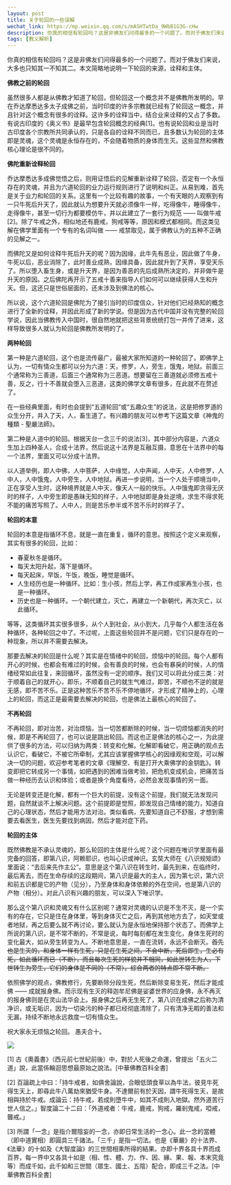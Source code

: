 ```yaml
---
layout: post
title: 关于轮回的一些误解
wechat_link: https://mp.weixin.qq.com/s/mASHTwtDa_9WbB1G3G-cHw
description: 你真的相信有轮回吗？这是非佛友们问得最多的一个问题了。而对于佛友们来说，大多也只知其一不知其二。本文简略地说明一下轮回的来源，诠释和主体。
tags: [教义解析]
---
```


你真的相信有轮回吗？这是非佛友们问得最多的一个问题了。而对于佛友们来说，大多也只知其一不知其二。本文简略地说明一下轮回的来源，诠释和主体。

**佛教之前的轮回**

虽然很多人都是从佛教才知道了轮回，但轮回这一个概念并不是佛教所发明的。早在乔达摩悉达多太子成佛之前，当时印度的许多宗教就已经有了轮回这一概念，并且针对这个概念有很多的诠释。这许多的诠释当中，结合业来诠释的又占了多数。有说古印度的《奥义书》是最早包含轮回概念的经典[1]。也有说轮回和业是当时古印度各个宗教所共同承认的，只是各自的诠释不同而已，且多数认为轮回的主体即是灵魂，这个灵魂是永恒存在的，不会随着物质的身体而生灭。这些显然和佛教核心理论是很不同的。

**佛陀重新诠释轮回**

乔达摩悉达多成佛觉悟之后，则用证悟后的见解重新诠释了轮回，否定有一个永恒存在的灵魂，并且为六道轮回的业力运行规则进行了说明和纠正。从易到难，首先是关于业力和轮回的关系。这里有一个比较有趣的故事，一个有天眼的人观察到有一只牛死后升天了，因此就认为想要升天就必须像牛一样，吃得像牛，睡得像牛，走得像牛，甚至一切行为都要模仿牛，并以此建立了一套行为规范 —— 叫做牛戒[2]。除了牛戒之外，相似地还有鹿戒，狗戒等等，原因和模式都相同。而这类见解在佛学里面有一个专有的名词叫做 —— 戒禁取见，属于佛教认为的五种不正确的见解之一。

而佛陀又是如何诠释牛死后升天的呢？因为因缘，此牛先有恶业，因此做了牛身，牛死以后，恶业消除了，此时善业成熟，因缘具备，因此就升到了天界，享受天乐了。所以堕入畜生身，或是升天界，是因为善恶的先后成熟所决定的，并非做牛是升天的原因。之后佛陀再开示了五戒十善来指导人们如何可以继续获得人生和升天。但，这还只是世俗层面的，还未涉及到佛法的核心。

所以说，这个六道轮回是佛陀为了接引当时的印度信众，针对他们已经熟知的概念进行了全新的诠释，并因此形成了新的学说。但是因为古代中国并没有完整的轮回学说，因此当佛教传入中国时，很自然地就把这些背景统统打包一并传了进来，这样导致很多人就认为轮回是佛教所发明的了。

**两种轮回**

第一种是六道轮回，这个也是流传最广，最被大家所知道的一种轮回了。即佛学上认为，一切有情众生都可以分为六道：天，修罗，人，旁生，饿鬼，地狱。前面三个通常称为三善道，后面三个通常称为三恶道。想要留在三善道就必须修五戒十善，反之，行十不善就会堕入三恶道，这类的佛学文章有很多，在此就不在赘述了。

在一些经典里面，有时也会提到“五道轮回”或“五趣众生”的说法，这是把修罗道的众生分开，并入了天，人，畜生道了。有兴趣的朋友可以参考下这篇文章《神鬼的種類 - 聖嚴法師》。

第二种是人道中的轮回。根据天台一念三千的说法[3]，其中部分内容是，六道众生加上四种圣人，合成十法界，然后说这十法界是互融互摄，意思在十法界中的每一个法界，里面又可以分成十法界。

以人道举例，即人中佛，人中菩萨，人中缘觉，人中声闻，人中天，人中修罗，人中人，人中饿鬼，人中旁生，人中地狱。再进一步说明，当一个人处于顺境当中，正在享受人生时，这种境界就是人中天，像天人一般的快乐。人中饿鬼即贪得无厌时的样子，人中旁生即是愚昧无知的样子，人中地狱即是身处逆境，求生不得求死不能的痛苦写照了。人中人，则是苦乐参半或不苦不乐时的样子了。

**轮回的本意**

轮回的本意是指循环不息，就是一直在重复，循环的意思。按照这个定义来观察，其实有很多的轮回，比如：
* 春夏秋冬是循环。
* 每天太阳升起，落下是循环。
* 每天起床，早饭，午饭，晚饭，睡觉是循环。
* 人生经历也是一种循环。比如：生小孩，然后上学，再工作成家再生小孩，也是一种循环。
* 历史也是一种循环。一个朝代建立，灭亡，再建立一个新朝代，再次灭亡，以此循环。

等等，这类循环其实很多很多，从个人到社会，从小到大，几乎每个人都生活在各种循环，各种轮回之中了。不过呢，上面这些轮回并不是问题，它们只是存在的一种现象，所以并不需要去解决。

那要去解决的轮回是什么呢？其实是在情绪中的轮回，烦恼中的轮回。每个人都有开心的时候，也都会有难过的时候，会有善良的时候，也会有暴戾的时候，人的情绪经常如此往复，来回循环，虽然没有一定的顺序。我们又可以将此分成三类：对于顺着自己的就开心，即乐，不顺着自己的就生气难过，即苦，不顺也不逆的就是无感，即不苦不乐。正是这种苦乐不苦不乐不停地循环，才形成了精神上的，心理上的轮回，而这正是最需要去解决的轮回，也是佛法上最核心的轮回了。

**不再轮回**

不再轮回，即对治苦，对治烦恼，当一切苦都断除的时候，当一切烦恼都消失的时候，即是不再轮回了，也可以说是跳出轮回。而这也正是佛法的核心之一，为此提供了很多的方法，可以归纳为两类：转变和化解。化解即看破它，用正确的观点去认识它，看破它，不被它所牵制，尤其应该掌握佛学核心的因缘观和空观，可以解决一切的问题，欢迎参考笔者的文章《理解空、有是打开大乘佛学的金钥匙》。转变即把它转成另一个事情，如把遇到的困难当做考验，把危机变成机会，把痛苦当做一种经历去认识和体验；或者是换个角度看待，必然会发现事情的另一面。

无论是转变还是化解，都有一个巨大的前提，没有这个前提，我们就无法发现问题，自然就谈不上解决问题。这个前提即是觉照，即发现自己情绪的能力，知道自己的心理状态，然后才能用方法对治。类似看病，先要知道自己不舒服，才想到需要去看医生，医生先要找到病因，然后才能对症下药。

**轮回的主体**

既然佛教是不承认灵魂的，那么轮回的主体是什么呢？这个问题在唯识学里面有最完备的回答，即第八识，阿赖耶识，也叫心识或神识。玄奘大师在《八识规矩颂》里面说：“去后来先作主公”。意思是这个第八识在转生时，最先到来，在临终时，最后离去，而在生命存续的这段期间，第八识是最大的主人，因为第七识，第六识和前五识都是它的产物（见分），乃至身体和身体依赖的外在空间，也是第八识的产物（相分）。对此八识有兴趣的朋友，可以深入下唯识学。

那么这个第八识和灵魂又有什么区别呢？通常对灵魂的认识是不生不灭，是一个实有的存在，它只是住在身体里，等到身体灭亡之后，再到其他地方去了，如天堂或者地狱，再之后要么就不再讨论，要么就认为是永恒地保持那个状态了。而佛学上所说的第八识，是不常不断的，不常是说，每时每刻都在发生变化，身体生死时的变化最大，如从旁生转变为人。不断地意思是，一直在流转，永远不会断灭。~~首先也是生灭的，和身体一样有生死，只是在生死之间，不会中断，死后即生，生必有死，如此循环而已（不断），而且每次生死的样貌并不相同，如此世转生为人，下世转生为旁生，它们的身体是不同的（不常）。综合两者的特点即不常不断。~~

依照佛学的观点，佛教修行，先要断除分段生死，然后断除变易生死，然后才能成佛 —— 成就报身佛。而示现有生灭的释迦牟尼佛是娑婆世界的应身佛，永不再灭的报身佛则是在灵山法华会上。报身佛之后再无生死了，第八识在成佛之后称为清净识，或无垢识，因为一切染污的种子都已经彻底清除了，只有清净无暇的善法和无漏，持续不断地永远救度一切有情众生。

祝大家永无烦恼之轮回。
愚夫合十。

![](../images/2022-05-14-16-08-55.png)

[1] 古《奧義書》（西元前七世紀前後）中，對於人死後之命運，曾提出「五火二道」說，此當係輪迴思想最原始之說法。[中華佛教百科全書]

[2] 百論疏上中曰：「持牛戒者，如俱舍論說，合眼低頭食草以為牛法，彼見牛死得生天上，即尋此牛八萬劫來猶受牛身。不達爾前有於天因，謂牛死得生天，是故相與持於牛戒。成論云：持牛戒，若成則墮牛中，如其不成則入地獄。然外道苦行世人信之。」智度論二十二曰：「外道戒者：牛戒，鹿戒，狗戒，羅剎鬼戒，啞戒，聾戒。」

[3] 所謂「一念」是指介爾陰妄的一念，亦即日常生活的一念心。此一念的當體（即中道實相）即圓具三千諸法。「三千」是指一切法。也是《華嚴》的十法界、《法華》的十如及《大智度論》的三世間相乘所得的結果。亦即十界各具十界而成百界，每一界中又各具十如是（相、性、體、力、作、因、緣、果、報、本末究竟等）而成千如，此千如和三世間（眾生、國土、五陰）配合，即成三千之法。[中華佛教百科全書]

